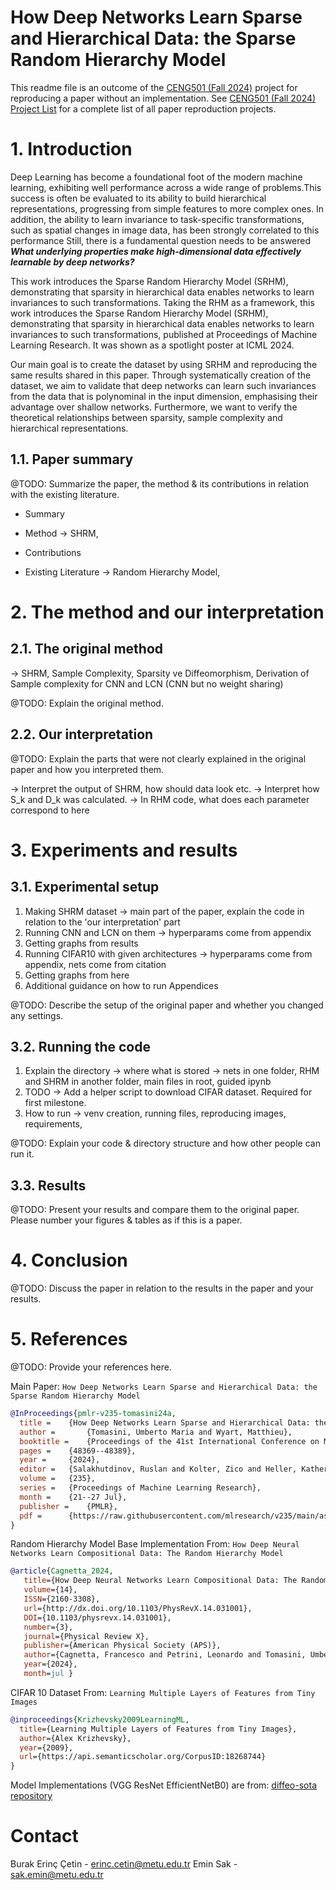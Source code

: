 # How Deep Networks Learn Sparse and Hierarchical Data: the Sparse Random Hierarchy Model

This readme file is an outcome of the [CENG501 (Fall 2024)](https://ceng.metu.edu.tr/~skalkan/DL/) project for reproducing a paper without an implementation. See [CENG501 (Fall 2024) Project List](https://github.com/CENG501-Projects/CENG501-Fall2024) for a complete list of all paper reproduction projects.

# 1. Introduction

Deep Learning has become a foundational foot of the modern machine learning, exhibiting well performance across a wide range of problems.This success is often be evaluated to its ability to build hierarchical representations, progressing from simple features to more complex ones. In addition,  the ability to learn invariance to task-specific transformations, such as spatial changes in image data, has been strongly correlated to this performance Still, there is a fundamental question needs to be answered  **_What underlying properties make high-dimensional data effectively learnable by deep networks?_** 

This work introduces the Sparse Random Hierarchy Model (SRHM), demonstrating that sparsity in hierarchical data enables networks to learn invariances to such transformations.  Taking the RHM as a framework, this work introduces the Sparse Random Hierarchy Model (SRHM), demonstrating that sparsity in hierarchical data enables networks to learn invariances to such transformations, published at Proceedings of Machine Learning Research. It was shown as a spotlight poster at ICML 2024.

Our main goal is to create the dataset by using SRHM and reproducing the same results shared in this paper. Through systematically creation of the dataset, we aim to validate that deep networks can learn such invariances from the data that is polynominal in the input dimension, emphasising their advantage over shallow networks. Furthermore, we want to verify the theoretical relationships between sparsity, sample complexity and hierarchical representations.  

## 1.1. Paper summary

@TODO: Summarize the paper, the method & its contributions in relation with the existing literature.

- Summary

- Method -> SHRM, 
- Contributions
- Existing Literature -> Random Hierarchy Model, 

# 2. The method and our interpretation

## 2.1. The original method

-> SHRM, Sample Complexity, Sparsity ve Diffeomorphism, Derivation of Sample complexity for CNN and LCN (CNN but no weight sharing)

@TODO: Explain the original method.

## 2.2. Our interpretation

@TODO: Explain the parts that were not clearly explained in the original paper and how you interpreted them.

-> Interpret the output of SHRM, how should data look etc.
-> Interpret how S_k and D_k was calculated. 
-> In RHM code, what does each parameter correspond to here

# 3. Experiments and results

## 3.1. Experimental setup

1. Making SHRM dataset -> main part of the paper, explain the code in relation to the 'our interpretation' part
2. Running CNN and LCN on them -> hyperparams come from appendix
3. Getting graphs from results
4. Running CIFAR10 with given architectures -> hyperparams come from appendix, nets come from citation
5. Getting graphs from here
6. Additional guidance on how to run Appendices


@TODO: Describe the setup of the original paper and whether you changed any settings.

## 3.2. Running the code

1. Explain the directory -> where what is stored -> nets in one folder, RHM and SHRM in another folder, main files in root, guided ipynb
2. TODO -> Add a helper script to download CIFAR dataset. Required for first milestone.
3. How to run -> venv creation, running files, reproducing images, requirements,

@TODO: Explain your code & directory structure and how other people can run it.

## 3.3. Results

@TODO: Present your results and compare them to the original paper. Please number your figures & tables as if this is a paper.

# 4. Conclusion

@TODO: Discuss the paper in relation to the results in the paper and your results.

# 5. References

@TODO: Provide your references here.

Main Paper: `How Deep Networks Learn Sparse and Hierarchical Data: the Sparse Random Hierarchy Model`
```bibtex
@InProceedings{pmlr-v235-tomasini24a,
  title = 	 {How Deep Networks Learn Sparse and Hierarchical Data: the Sparse Random Hierarchy Model},
  author =       {Tomasini, Umberto Maria and Wyart, Matthieu},
  booktitle = 	 {Proceedings of the 41st International Conference on Machine Learning},
  pages = 	 {48369--48389},
  year = 	 {2024},
  editor = 	 {Salakhutdinov, Ruslan and Kolter, Zico and Heller, Katherine and Weller, Adrian and Oliver, Nuria and Scarlett, Jonathan and Berkenkamp, Felix},
  volume = 	 {235},
  series = 	 {Proceedings of Machine Learning Research},
  month = 	 {21--27 Jul},
  publisher =    {PMLR},
  pdf = 	 {https://raw.githubusercontent.com/mlresearch/v235/main/assets/tomasini24a/tomasini24a.pdf},
}
```

Random Hierarchy Model Base Implementation From: `How Deep Neural Networks Learn Compositional Data: The Random Hierarchy Model`
```bibtex
@article{Cagnetta_2024,
   title={How Deep Neural Networks Learn Compositional Data: The Random Hierarchy Model},
   volume={14},
   ISSN={2160-3308},
   url={http://dx.doi.org/10.1103/PhysRevX.14.031001},
   DOI={10.1103/physrevx.14.031001},
   number={3},
   journal={Physical Review X},
   publisher={American Physical Society (APS)},
   author={Cagnetta, Francesco and Petrini, Leonardo and Tomasini, Umberto M. and Favero, Alessandro and Wyart, Matthieu},
   year={2024},
   month=jul }

```

CIFAR 10 Dataset From: `Learning Multiple Layers of Features from Tiny Images`
```bibtex
@inproceedings{Krizhevsky2009LearningML,
  title={Learning Multiple Layers of Features from Tiny Images},
  author={Alex Krizhevsky},
  year={2009},
  url={https://api.semanticscholar.org/CorpusID:18268744}
}
```

Model Implementations (VGG ResNet EfficientNetB0) are from: [diffeo-sota repository](https://github.com/leonardopetrini/diffeo-sota/tree/main/models)

# Contact

Burak Erinç Çetin - erinc.cetin@metu.edu.tr
Emin Sak - sak.emin@metu.edu.tr
